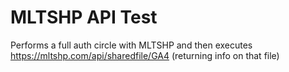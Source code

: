 # MLTSHP API Test

Performs a full auth circle with MLTSHP and then executes https://mltshp.com/api/sharedfile/GA4 (returning info on that file)
